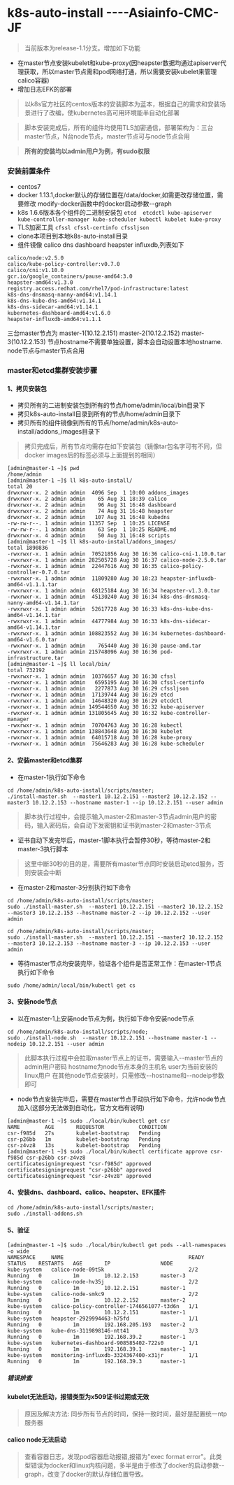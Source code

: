 # k8s-auto-install ----Asiainfo-CMC-JF
> 当前版本为release-1.1分支。增加如下功能
- 在master节点安装kubelet和kube-proxy(因heapster数据均通过apiserver代理获取，所以master节点需和pod网络打通，所以需要安装kubelet来管理calico容器)
- 增加日志EFK的部署

> 以k8s官方社区的centos版本的安装脚本为蓝本，根据自己的需求和安装场景进行了改编，使kubernetes高可用环境能半自动化部署

> 脚本安装完成后，所有的组件均使用TLS加密通信，部署架构为：三台master节点，N台node节点，master节点可与node节点合用

> **所有的安装均以admin用户为例，有sudo权限**

### 安装前置条件
- centos7 
- docker 1.13.1,docker默认的存储位置在/data/docker,如需更改存储位置，需要修改 modify-docker函数中的docker启动参数--graph
- k8s 1.6.6版本各个组件的二进制安装包
`etcd  etcdctl kube-apiserver kube-controller-manager kube-scheduler kubectl kubelet kube-proxy`
- TLS加密工具
`cfssl cfssl-certinfo cfssljson`
- clone本项目到本地k8s-auto-install目录
- 组件镜像 calico dns dashboard heapster influxdb,列表如下
```
calico/node:v2.5.0
calico/kube-policy-controller:v0.7.0
calico/cni:v1.10.0
gcr.io/google_containers/pause-amd64:3.0
heapster-amd64:v1.3.0
registry.access.redhat.com/rhel7/pod-infrastructure:latest
k8s-dns-dnsmasq-nanny-amd64:v1.14.1
k8s-dns-kube-dns-amd64:v1.14.1
k8s-dns-sidecar-amd64:v1.14.1
kubernetes-dashboard-amd64:v1.6.0
heapster-influxdb-amd64:v1.1.1
```

三台master节点为  master-1(10.12.2.151)  master-2(10.12.2.152)  master-3(10.12.2.153)
节点hostname不需要单独设置，脚本会自动设置本地hostname.
node节点与master节点合用

### master和etcd集群安装步骤
#### 1、拷贝安装包
- 拷贝所有的二进制安装包到所有的节点/home/admin/local/bin目录下
- 拷贝k8s-auto-install目录到所有的节点/home/admin目录下
- 拷贝所有的组件镜像到所有的节点/home/admin/k8s-auto-install/addons_images目录下
> 拷贝完成后，所有节点均需存在如下安装包（镜像tar包名字可有不同，但docker images后的标签必须与上面提到的相同）
```
[admin@master-1 ~]$ pwd
/home/admin
[admin@master-1 ~]$ ll k8s-auto-install/
total 20
drwxrwxr-x. 2 admin admin  4096 Sep  1 10:00 addons_images
drwxrwxr-x. 2 admin admin    65 Aug 31 18:39 calico
drwxrwxr-x. 2 admin admin    96 Aug 31 16:48 dashboard
drwxrwxr-x. 2 admin admin    74 Aug 31 16:48 heapster
drwxrwxr-x. 2 admin admin   107 Aug 31 16:48 kubedns
-rw-rw-r--. 1 admin admin 11357 Sep  1 10:25 LICENSE
-rw-rw-r--. 1 admin admin    63 Sep  1 10:25 README.md
drwxrwxr-x. 4 admin admin    50 Aug 31 16:48 scripts
[admin@master-1 ~]$ ll k8s-auto-install/addons_images/
total 1890836
-rwxrwxr-x. 1 admin admin  70521856 Aug 30 16:36 calico-cni-1.10.0.tar
-rwxrwxr-x. 1 admin admin 282505728 Aug 30 16:37 calico-node-2.5.0.tar
-rwxrwxr-x. 1 admin admin  22447616 Aug 30 16:35 calico-policy-controller-0.7.0.tar
-rwxrwxr-x. 1 admin admin  11809280 Aug 30 18:23 heapster-influxdb-amd64-v1.1.1.tar
-rwxrwxr-x. 1 admin admin  68125184 Aug 30 16:34 heapster-v1.3.0.tar
-rwxrwxr-x. 1 admin admin  45130240 Aug 30 16:34 k8s-dns-dnsmasq-nanny-amd64-v1.14.1.tar
-rwxrwxr-x. 1 admin admin  52617728 Aug 30 16:33 k8s-dns-kube-dns-amd64-v1.14.1.tar
-rwxrwxr-x. 1 admin admin  44777984 Aug 30 16:33 k8s-dns-sidecar-amd64-v1.14.1.tar
-rwxrwxr-x. 1 admin admin 108823552 Aug 30 16:34 kubernetes-dashboard-amd64-v1.6.0.tar
-rwxrwxr-x. 1 admin admin    765440 Aug 30 16:30 pause-amd.tar
-rwxrwxr-x. 1 admin admin 215748096 Aug 30 16:36 pod-infrastructure.tar
[admin@master-1 ~]$ ll local/bin/
total 732192
-rwxrwxr-x. 1 admin admin  10376657 Aug 30 16:30 cfssl
-rwxrwxr-x. 1 admin admin   6595195 Aug 30 16:30 cfssl-certinfo
-rwxrwxr-x. 1 admin admin   2277873 Aug 30 16:29 cfssljson
-rwxrwxr-x. 1 admin admin  17139744 Aug 30 16:29 etcd
-rwxrwxr-x. 1 admin admin  14648320 Aug 30 16:29 etcdctl
-rwxrwxr-x. 1 admin admin 149544650 Aug 30 16:32 kube-apiserver
-rwxrwxr-x. 1 admin admin 131805645 Aug 30 16:32 kube-controller-manager
-rwxrwxr-x. 1 admin admin  70704763 Aug 30 16:28 kubectl
-rwxrwxr-x. 1 admin admin 138843648 Aug 30 16:30 kubelet
-rwxrwxr-x. 1 admin admin  64015718 Aug 30 16:28 kube-proxy
-rwxrwxr-x. 1 admin admin  75646283 Aug 30 16:28 kube-scheduler
```

#### 2、安装master和etcd集群
- 在master-1执行如下命令
```
cd /home/admin/k8s-auto-install/scripts/master;
./install-master.sh  --master1 10.12.2.151 --master2 10.12.2.152 --master3 10.12.2.153 --hostname master-1 --ip 10.12.2.151 --user admin
```
> 脚本执行过程中，会提示输入master-2和master-3节点admin用户的密码，输入密码后，会自动下发密钥和证书到master-2和master-3节点
- 证书自动下发完毕后，master-1脚本执行会暂停30秒，等待master-2和master-3执行脚本
> 这里中断30秒的目的是，需要所有master节点同时安装启动etcd服务，否则安装会中断
- 在master-2和master-3分别执行如下命令

```
cd /home/admin/k8s-auto-install/scripts/master;
sudo ./install-master.sh  --master1 10.12.2.151 --master2 10.12.2.152 --master3 10.12.2.153 --hostname master-2 --ip 10.12.2.152 --user admin
```

```
cd /home/admin/k8s-auto-install/scripts/master;
sudo ./install-master.sh  --master1 10.12.2.151 --master2 10.12.2.152 --master3 10.12.2.153 --hostname master-3 --ip 10.12.2.153 --user admin
```

- 等待master节点均安装完毕，验证各个组件是否正常工作：在master-1节点执行如下命令
```
sudo /home/admin/local/bin/kubectl get cs
```

#### 3、安装node节点
- 以在master-1上安装node节点为例，执行如下命令安装node节点
```
cd /home/admin/k8s-auto-install/scripts/node;
sudo ./install-node.sh  --master 10.12.2.151 --hostname master-1 --nodeip 10.12.2.151 --user admin
```
> 此脚本执行过程中会拉取master节点上的证书，需要输入--master节点的admin用户密码
> hostname为node节点本身的主机名  user为当前安装的linux用户
> 在其他node节点安装时，只需修改--hostname和--nodeip参数即可
- node节点安装完毕后，需要在master节点手动执行如下命令，允许node节点加入(这部分无法做到自动化，官方文档有说明)
```
[admin@master-1 ~]$ sudo ./local/bin/kubectl get csr
NAME        AGE       REQUESTOR           CONDITION
csr-f985d   27s       kubelet-bootstrap   Pending
csr-p26bb   1m        kubelet-bootstrap   Pending
csr-z4vz8   13s       kubelet-bootstrap   Pending
[admin@master-1 ~]$ sudo ./local/bin/kubectl certificate approve csr-f985d csr-p26bb csr-z4vz8
certificatesigningrequest "csr-f985d" approved
certificatesigningrequest "csr-p26bb" approved
certificatesigningrequest "csr-z4vz8" approved
```

#### 4、安装dns、dashboard、calico、heapster、EFK插件
```
cd /home/admin/k8s-auto-install/scripts/master;
sudo ./install-addons.sh
```

#### 5、验证
```
[admin@master-1 ~]$ sudo ./local/bin/kubectl get pods --all-namespaces -o wide
NAMESPACE     NAME                                        READY     STATUS    RESTARTS   AGE       IP                NODE
kube-system   calico-node-09t5k                           2/2       Running   0          1m        10.12.2.153       master-3
kube-system   calico-node-hv35j                           2/2       Running   0          1m        10.12.2.151       master-1
kube-system   calico-node-smkc9                           2/2       Running   0          1m        10.12.2.152       master-2
kube-system   calico-policy-controller-1746561077-t3d6n   1/1       Running   0          1m        10.12.2.151       master-1
kube-system   heapster-2929994463-h75fd                   1/1       Running   0          1m        192.168.205.193   master-2
kube-system   kube-dns-3119898146-ntt41                   3/3       Running   0          1m        192.168.39.2      master-1
kube-system   kubernetes-dashboard-908585402-722s0        1/1       Running   0          1m        192.168.39.1      master-1
kube-system   monitoring-influxdb-3324367400-x31jr        1/1       Running   0          1m        192.168.39.3      master-1
```

##### 错误排查
#### kubelet无法启动，报错类型为x509证书过期或无效
> 原因及解决方法: 同步所有节点的时间，保持一致时间，最好是配置统一ntp服务器
#### calico  node无法启动
> 查看容器日志，发现pod容器启动报错,报错为"exec format error"。此类型错误为docker和linux内核问题，多半是由于修改了docker的启动参数--graph，改变了docker的默认存储位置导致。

